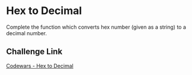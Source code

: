 # Hex to Decimal

Complete the function which converts hex number (given as a string) to a decimal number.

## Challenge Link

[Codewars - Hex to Decimal](https://www.codewars.com/kata/57a4d500e298a7952100035d/typescript)
